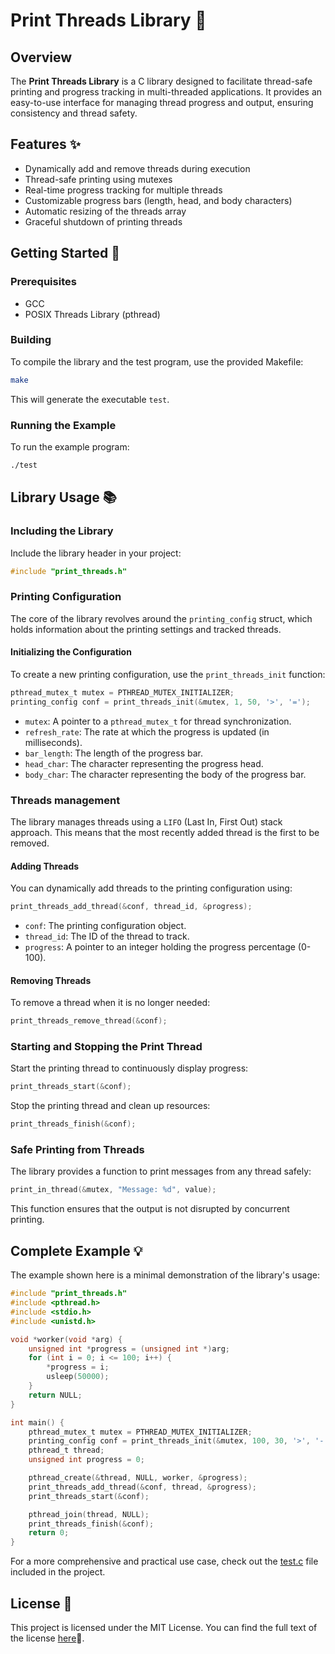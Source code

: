 # Print Threads Library 🧵

## Overview

The **Print Threads Library** is a C library designed to facilitate thread-safe printing and progress tracking in
multi-threaded applications. It provides an easy-to-use interface for managing thread progress and output, ensuring
consistency and thread safety.

## Features ✨

-   Dynamically add and remove threads during execution
-   Thread-safe printing using mutexes
-   Real-time progress tracking for multiple threads
-   Customizable progress bars (length, head, and body characters)
-   Automatic resizing of the threads array
-   Graceful shutdown of printing threads

## Getting Started 🚀

### Prerequisites

-   GCC
-   POSIX Threads Library (pthread)

### Building

To compile the library and the test program, use the provided Makefile:

```bash
make
```

This will generate the executable `test`.

### Running the Example

To run the example program:

```bash
./test
```

## Library Usage 📚

### Including the Library

Include the library header in your project:

```c
#include "print_threads.h"
```

### Printing Configuration

The core of the library revolves around the `printing_config` struct, which holds information about the printing
settings and tracked threads.

#### Initializing the Configuration

To create a new printing configuration, use the `print_threads_init` function:

```c
pthread_mutex_t mutex = PTHREAD_MUTEX_INITIALIZER;
printing_config conf = print_threads_init(&mutex, 1, 50, '>', '=');
```

-   `mutex`: A pointer to a `pthread_mutex_t` for thread synchronization.
-   `refresh_rate`: The rate at which the progress is updated (in milliseconds).
-   `bar_length`: The length of the progress bar.
-   `head_char`: The character representing the progress head.
-   `body_char`: The character representing the body of the progress bar.

### Threads management

The library manages threads using a `LIFO` (Last In, First Out) stack approach. This means that the most recently added
thread is the first to be removed.

#### Adding Threads

You can dynamically add threads to the printing configuration using:

```c
print_threads_add_thread(&conf, thread_id, &progress);
```

-   `conf`: The printing configuration object.
-   `thread_id`: The ID of the thread to track.
-   `progress`: A pointer to an integer holding the progress percentage (0-100).

#### Removing Threads

To remove a thread when it is no longer needed:

```c
print_threads_remove_thread(&conf);
```

### Starting and Stopping the Print Thread

Start the printing thread to continuously display progress:

```c
print_threads_start(&conf);
```

Stop the printing thread and clean up resources:

```c
print_threads_finish(&conf);
```

### Safe Printing from Threads

The library provides a function to print messages from any thread safely:

```c
print_in_thread(&mutex, "Message: %d", value);
```

This function ensures that the output is not disrupted by concurrent printing.

## Complete Example 💡

The example shown here is a minimal demonstration of the library's usage:

```c
#include "print_threads.h"
#include <pthread.h>
#include <stdio.h>
#include <unistd.h>

void *worker(void *arg) {
    unsigned int *progress = (unsigned int *)arg;
    for (int i = 0; i <= 100; i++) {
        *progress = i;
        usleep(50000);
    }
    return NULL;
}

int main() {
    pthread_mutex_t mutex = PTHREAD_MUTEX_INITIALIZER;
    printing_config conf = print_threads_init(&mutex, 100, 30, '>', '-');
    pthread_t thread;
    unsigned int progress = 0;

    pthread_create(&thread, NULL, worker, &progress);
    print_threads_add_thread(&conf, thread, &progress);
    print_threads_start(&conf);

    pthread_join(thread, NULL);
    print_threads_finish(&conf);
    return 0;
}
```

For a more comprehensive and practical use case, check out the [test.c](./tests/test.c) file included in the project.

## License 📜

This project is licensed under the MIT License. You can find the full text of the license [here](./LICENSE)📄.
